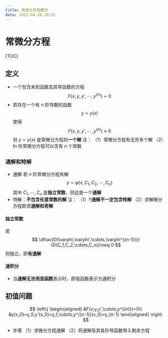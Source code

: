 ```yaml
---
title: 常微分方程概念
date: 2022-04-28 20:51
---
```

# 常微分方程
[TOC]
## 定义
* 一个包含未知函数及其导函数的方程
$$
F(x,y,y',\cdots,y^{(n)})=0
$$
* 若存在一个有 n 阶导数的函数
$$
y=y(x)
$$
使得
$$
F(x,y,y',\cdots,y^{(n)})\equiv 0
$$
则 $y=y(x)$ 是常微分方程的**一个解**
注：
（1）常微分方程有无穷多个解
（2）❗️$n$ 阶常微分方程可以含有 $n$ 个常数
### 通解和特解
* 通解
若 $n$ 阶常微分方程有解
$$
y=\varphi(x,C_1,C_2,\cdots,C_n)
$$
其中 $C_1,\cdots,C_n$ 是**独立常数**，则这是一个**通解**
* 特解：**不包含任意常数的解**
注：
（1）‼️**通解不一定包含特解**
（2）求解微分方程即求**通解和奇解**
#### 独立常数
若
$$
\dfrac{D(\varphi,\varphi',\cdots,\varphi^{(n-1)})}{D(C_1,C_2,\cdots,C_n)}\neq 0
$$
则独立，即**有通解**
#### 通积分
* 当**通解无法用显函数**表示时，即隐函数表示为通积分
## 初值问题
$$
\left\{
\begin{aligned}
&F(x;y,y',\cdots,y^{(n)})=0\\
&y(x_0)=y_0,y'(x_0)=y_1,\cdots,y^{(n-1)}(x_0)=y_{n-1}
\end{aligned}
\right.
$$
* 步骤
（1）求微分方程通解
（2）将通解及其各阶导函数带入剩余方程
